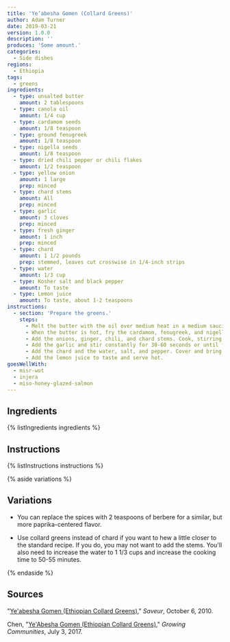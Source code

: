 ```yaml
---
title: 'Ye’abesha Gomen (Collard Greens)'
author: Adam Turner
date: 2019-03-21
version: 1.0.0
description: ''
produces: 'Some amount.'
categories:
  - Side dishes
regions:
  - Ethiopia
tags:
  - greens
ingredients:
  - type: unsalted butter
    amount: 2 tablespoons
  - type: canola oil
    amount: 1/4 cup
  - type: cardamom seeds
    amount: 1/8 teaspoon
  - type: ground fenugreek
    amount: 1/8 teaspoon
  - type: nigella seeds
    amount: 1/8 teaspoon
  - type: dried chili pepper or chili flakes
    amount: 1/2 teaspoon
  - type: yellow onion
    amount: 1 large
    prep: minced
  - type: chard stems
    amount: All
    prep: minced
  - type: garlic
    amount: 3 cloves
    prep: minced
  - type: fresh ginger
    amount: 1 inch
    prep: minced
  - type: chard
    amount: 1 1/2 pounds
    prep: stemmed, leaves cut crosswise in 1/4-inch strips
  - type: water
    amount: 1/3 cup
  - type: Kosher salt and black pepper
    amount: To taste
  - type: Lemon juice
    amount: To taste, about 1-2 teaspoons
instructions:
  - section: 'Prepare the greens.'
    steps:
      - Melt the butter with the oil over medium heat in a medium saucier (or any other pan with high sides you have a lid for).
      - When the butter is hot, fry the cardamom, fenugreek, and nigella until fragrant -- about 1-2 minutes.
      - Add the onions, ginger, chili, and chard stems. Cook, stirring often, until the onions are lightly browned (about 10 minutes).
      - Add the garlic and stir constantly for 30-60 seconds or until fragrant.
      - Add the chard and the water, salt, and pepper. Cover and bring just to a boil, then reduce heat to low and cover. Cook until the greens are wilted and tender, stirring once or twice during the duration, for about 20-25 minutes.
      - Add the lemon juice to taste and serve hot.
goesWellWith:
  - misr-wot
  - injera
  - miso-honey-glazed-salmon
---
```


## Ingredients

{% listIngredients ingredients %}

## Instructions

{% listInstructions instructions %}

{% aside variations %}

## Variations

- You can replace the spices with 2 teaspoons of berbere for a similar, but more paprika-centered flavor.

- Use collard greens instead of chard if you want to hew a little closer to the standard recipe. If you do, you may not want to add the stems. You'll also need to increase the water to 1 1/3 cups and increase the cooking time to 50-55 minutes.

{% endaside %}

## Sources

"[Ye'abesha Gomen (Ethiopian Collard Greens)](https://www.saveur.com/article/Recipes/Yeabesha-Gomen-Ethiopian-Collard-Greens)," *Saveur*, October 6, 2010.

Chen, "[Ye'Abesha Gomen (Ethiopian Collard Greens)](https://www.growingcommunities.org/recipes/yeabesha-gomen-ethiopian-collard-greens)," *Growing Communities*, July 3, 2017.
